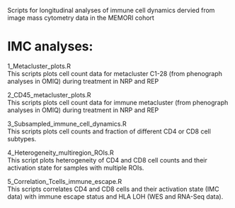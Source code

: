 Scripts for longitudinal analyses of immune cell dynamics dervied from image mass cytometry data in the MEMORI cohort

# IMC analyses: 

1_Metacluster_plots.R \
This scripts plots cell count data for metacluster C1-28 (from phenograph analyses in OMIQ) during treatment in NRP and REP


2_CD45_metacluster_plots.R \
This scripts plots cell count data for immune metacluster (from phenograph analyses in OMIQ) during treatment in NRP and REP


3_Subsampled_immune_cell_dynamics.R \
This scripts plots cell counts and fraction of different CD4 or CD8 cell subtypes.

4_Heterogeneity_multiregion_ROIs.R \
This script plots heterogeneity of CD4 and CD8 cell counts and their activation state for samples with multiple ROIs.

5_Correlation_Tcells_immune_escape.R \
This scripts correlates CD4 and CD8 cells and their activation state (IMC data) with immune escape status and HLA LOH (WES and RNA-Seq data). 
